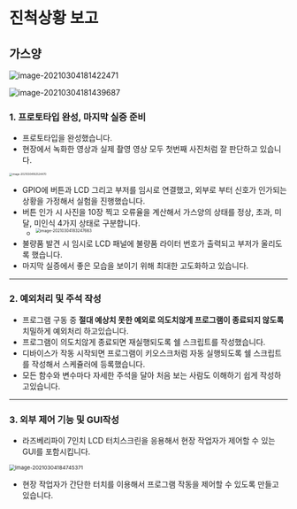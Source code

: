 # 진척상황 보고

## 가스양

![image-20210304181422471](C:%5CUsers%5Cuser16%5CAppData%5CRoaming%5CTypora%5Ctypora-user-images%5Cimage-20210304181422471.png)

![image-20210304181439687](C:%5CUsers%5Cuser16%5CAppData%5CRoaming%5CTypora%5Ctypora-user-images%5Cimage-20210304181439687.png)

### 1. 프로토타입 완성, 마지막 실증 준비

+   프로토타입을 완성했습니다.
+   현장에서 녹화한 영상과 실제 촬영 영상 모두 첫번째 사진처럼 잘 판단하고 있습니다. 

<img src="C:%5CUsers%5Cuser16%5CAppData%5CRoaming%5CTypora%5Ctypora-user-images%5Cimage-20210304182524470.png" alt="image-20210304182524470" style="zoom: 33%;" align=left/>

+   GPIO에 버튼과 LCD 그리고 부저를 임시로 연결했고, 외부로 부터 신호가 인가되는 상황을 가정해서 실험을 진행했습니다.
+   버튼 인가 시 사진을 10장 찍고 오류율을 계산해서 가스양의 상태를 정상, 초과, 미달, 미인식 4가지 상태로 구분합니다.
    +   <img src="C:%5CUsers%5Cuser16%5CAppData%5CRoaming%5CTypora%5Ctypora-user-images%5Cimage-20210304183247663.png" alt="image-20210304183247663" style="zoom: 50%;" align="left" />
+   불량품 발견 시 임시로 LCD 패널에 불량품 라이터 번호가 출력되고 부저가 울리도록 했습니다. 
+   마지막 실증에서 좋은 모습을 보이기 위해 최대한 고도화하고 있습니다.

---

### 2. 예외처리 및 주석 작성

+   프로그램 구동 중 **절대 예상치 못한 예외로 의도치않게 프로그램이 종료되지 않도록** 치밀하게 예외처리 하고있습니다.
+   프로그램이 의도치않게 종료되면 재실행되도록 쉘 스크립트를 작성했습니다.
+   디바이스가 작동 시작되면 프로그램이 키오스크처럼 자동 실행되도록 쉘 스크립트를 작성해서 스케쥴러에 등록했습니다. 
+   모든 함수와 변수마다 자세한 주석을 달아 처음 보는 사람도 이해하기 쉽게 작성하고있습니다.

---

### 3. 외부 제어 기능 및 GUI작성

+   라즈베리파이 7인치 LCD 터치스크린을 응용해서 현장 작업자가 제어할 수 있는 GUI를 포함시킵니다. 

<img src="C:%5CUsers%5Cuser16%5CAppData%5CRoaming%5CTypora%5Ctypora-user-images%5Cimage-20210304184745371.png" alt="image-20210304184745371" style="zoom:67%;" />

+   현장 작업자가 간단한 터치를 이용해서 프로그램 작동을 제어할 수 있도록 만들고 있습니다.

